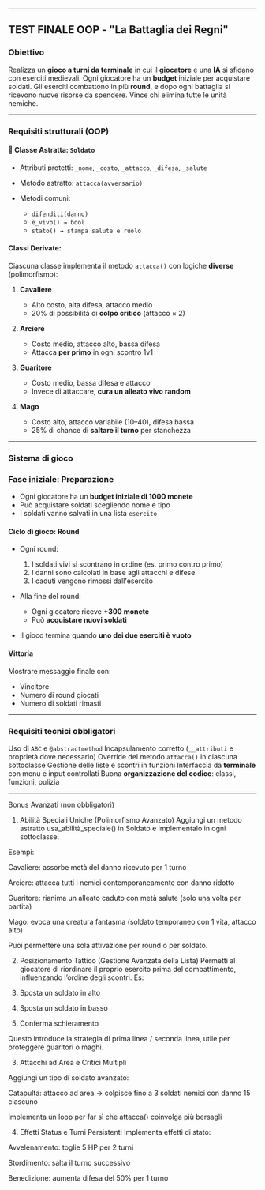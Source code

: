 

---

## **TEST FINALE OOP - "La Battaglia dei Regni"**

### **Obiettivo**

Realizza un **gioco a turni da terminale** in cui il **giocatore** e una **IA** si sfidano con eserciti medievali. Ogni giocatore ha un **budget** iniziale per acquistare soldati. Gli eserciti combattono in più **round**, e dopo ogni battaglia si ricevono nuove risorse da spendere. Vince chi elimina tutte le unità nemiche.

---

###  **Requisiti strutturali (OOP)**

#### 🔹 **Classe Astratta: `Soldato`**

* Attributi protetti: `_nome`, `_costo`, `_attacco`, `_difesa`, `_salute`
* Metodo astratto: `attacca(avversario)`
* Metodi comuni:

  * `difenditi(danno)`
  * `è_vivo() → bool`
  * `stato() → stampa salute e ruolo`

#### **Classi Derivate:**

Ciascuna classe implementa il metodo `attacca()` con logiche **diverse** (polimorfismo):

1. **Cavaliere**

   * Alto costo, alta difesa, attacco medio
   * 20% di possibilità di **colpo critico** (attacco × 2)

2. **Arciere**

   * Costo medio, attacco alto, bassa difesa
   * Attacca **per primo** in ogni scontro 1v1

3. **Guaritore**

   * Costo medio, bassa difesa e attacco
   * Invece di attaccare, **cura un alleato vivo random**

4. **Mago**

   * Costo alto, attacco variabile (10–40), difesa bassa
   * 25% di chance di **saltare il turno** per stanchezza

---

### **Sistema di gioco**

### **Fase iniziale: Preparazione**

* Ogni giocatore ha un **budget iniziale di 1000 monete**
* Può acquistare soldati scegliendo nome e tipo
* I soldati vanno salvati in una lista `esercito`

#### **Ciclo di gioco: Round**

* Ogni round:

  1. I soldati vivi si scontrano in ordine (es. primo contro primo)
  2. I danni sono calcolati in base agli attacchi e difese
  3. I caduti vengono rimossi dall'esercito
* Alla fine del round:

  * Ogni giocatore riceve **+300 monete**
  * Può **acquistare nuovi soldati**
* Il gioco termina quando **uno dei due eserciti è vuoto**

#### **Vittoria**

Mostrare messaggio finale con:

* Vincitore
* Numero di round giocati
* Numero di soldati rimasti

---

### **Requisiti tecnici obbligatori**

 Uso di `ABC` e `@abstractmethod`
 Incapsulamento corretto (`__attributi` e proprietà dove necessario)
 Override del metodo `attacca()` in ciascuna sottoclasse
 Gestione delle liste e scontri in funzioni
 Interfaccia da **terminale** con menu e input controllati
 Buona **organizzazione del codice**: classi, funzioni, pulizia

---









 Bonus Avanzati (non obbligatori)
 

 1. Abilità Speciali Uniche (Polimorfismo Avanzato)
Aggiungi un metodo astratto usa_abilità_speciale() in Soldato e implementalo in ogni sottoclasse.

Esempi:

Cavaliere: assorbe metà del danno ricevuto per 1 turno

Arciere: attacca tutti i nemici contemporaneamente con danno ridotto

Guaritore: rianima un alleato caduto con metà salute (solo una volta per partita)

Mago: evoca una creatura fantasma (soldato temporaneo con 1 vita, attacco alto)

Puoi permettere una sola attivazione per round o per soldato.

 2. Posizionamento Tattico (Gestione Avanzata della Lista)
Permetti al giocatore di riordinare il proprio esercito prima del combattimento, influenzando l’ordine degli scontri. Es:

1. Sposta un soldato in alto
2. Sposta un soldato in basso
3. Conferma schieramento

Questo introduce la strategia di prima linea / seconda linea, utile per proteggere guaritori o maghi.

 3. Attacchi ad Area e Critici Multipli

Aggiungi un tipo di soldato avanzato:

Catapulta: attacco ad area → colpisce fino a 3 soldati nemici con danno 15 ciascuno

Implementa un loop per far sì che attacca() coinvolga più bersagli

 4. Effetti Status e Turni Persistenti
Implementa effetti di stato:

Avvelenamento: toglie 5 HP per 2 turni

Stordimento: salta il turno successivo

Benedizione: aumenta difesa del 50% per 1 turno


